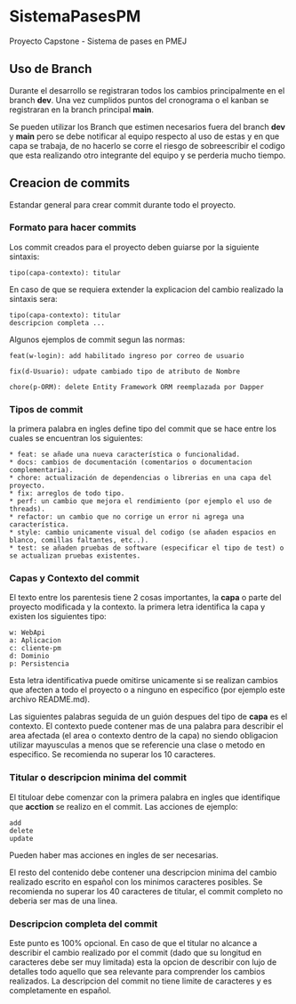 # SistemaPasesPM
Proyecto Capstone - Sistema de pases en PMEJ


## Uso de Branch

Durante el desarrollo se registraran todos los cambios principalmente en el branch **dev**. 
Una vez cumplidos puntos del cronograma o el kanban se registraran en la branch principal **main**.

Se pueden utilizar los Branch que estimen necesarios fuera del branch **dev** y **main** pero se debe notificar al equipo respecto al uso de estas y en que capa se trabaja, 
de no hacerlo se corre el riesgo de sobreescribir el codigo que esta realizando otro integrante del equipo y se perderia mucho tiempo.


## Creacion de commits
Estandar general para crear commit durante todo el proyecto.


### Formato para hacer commits 
Los commit creados para el proyecto deben guiarse por la siguiente sintaxis:

    tipo(capa-contexto): titular
    
En caso de que se requiera extender la explicacion del cambio realizado la sintaxis sera:

    tipo(capa-contexto): titular
    descripcion completa ...
    
Algunos ejemplos de commit segun las normas:

    feat(w-login): add habilitado ingreso por correo de usuario 
    
    fix(d-Usuario): udpate cambiado tipo de atributo de Nombre
    
    chore(p-ORM): delete Entity Framework ORM reemplazada por Dapper


### Tipos de commit 
la primera palabra en ingles define tipo del commit que se hace entre los cuales se encuentran los siguientes:

    * feat: se añade una nueva característica o funcionalidad.
    * docs: cambios de documentación (comentarios o documentacion complementaria).
    * chore: actualización de dependencias o librerias en una capa del proyecto.
    * fix: arreglos de todo tipo.
    * perf: un cambio que mejora el rendimiento (por ejemplo el uso de threads).
    * refactor: un cambio que no corrige un error ni agrega una característica.
    * style: cambio unicamente visual del codigo (se añaden espacios en blanco, comillas faltantes, etc..).
    * test: se añaden pruebas de software (especificar el tipo de test) o se actualizan pruebas existentes.
    
    
### Capas y Contexto del commit 
El texto entre los parentesis tiene 2 cosas importantes, la **capa** o parte del proyecto modificada y la contexto.
la primera letra identifica la capa y existen los siguientes tipo:

    w: WebApi
    a: Aplicacion
    c: cliente-pm
    d: Dominio
    p: Persistencia
    
Esta letra identificativa puede omitirse unicamente si se realizan cambios que afecten a todo el proyecto o a ninguno en especifico (por ejemplo este archivo README.md).
    
Las siguientes palabras seguida de un guión despues del tipo de **capa** es el contexto. 
El contexto puede contener mas de una palabra para describir el area afectada (el area o contexto dentro de la capa) 
no siendo obligacion utilizar mayusculas a menos que se referencie una clase o metodo en especifico.
Se recomienda no superar los 10 caracteres.
    
    
### Titular o descripcion minima del commit 
El tituloar debe comenzar con la primera palabra en ingles que identifique que **acction** se realizo en el commit. Las acciones de ejemplo:

    add
    delete
    update
    
Pueden haber mas acciones en ingles de ser necesarias.
    
El resto del contenido debe contener una descripcion minima del cambio realizado escrito en español con los minimos caracteres posibles.
Se recomienda no superar los 40 caracteres de titular, el commit completo no deberia ser mas de una linea.


### Descripcion completa del commit 
Este punto es 100% opcional.
En caso de que el titular no alcance a describir el cambio realizado por el commit (dado que su longitud en caracteres debe ser muy limitada)
esta la opcion de describir con lujo de detalles todo aquello que sea relevante para comprender los cambios realizados.
La descripcion del commit no tiene limite de caracteres y es completamente en español.
    
    
    
    
    
    
    
    
    
    
 
